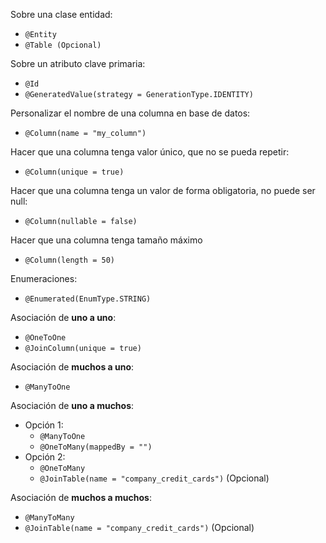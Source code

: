 
Sobre una clase entidad:
* ``@Entity``
* ``@Table (Opcional)``

Sobre un atributo clave primaria:
* ``@Id``
* ``@GeneratedValue(strategy = GenerationType.IDENTITY)``

Personalizar el nombre de una columna en base de datos:
* ``@Column(name = "my_column")``

Hacer que una columna tenga valor único, que no se pueda repetir:
* ``@Column(unique = true)``

Hacer que una columna tenga un valor de forma obligatoria, no puede ser null:
* ``@Column(nullable = false)``

Hacer que una columna tenga tamaño máximo
* ``@Column(length = 50)``

Enumeraciones:
* ``@Enumerated(EnumType.STRING)``

Asociación de **uno a uno**:
* ``@OneToOne``
* ``@JoinColumn(unique = true)``

Asociación de **muchos a uno**:
* ``@ManyToOne``

Asociación de **uno a muchos**:
* Opción 1:
	* ``@ManyToOne``
	* ``@OneToMany(mappedBy = "")``
* Opción 2:
	* ``@OneToMany``
	* ``@JoinTable(name = "company_credit_cards")`` (Opcional)

Asociación de **muchos a muchos**:
* ``@ManyToMany``
* ``@JoinTable(name = "company_credit_cards")`` (Opcional)